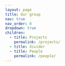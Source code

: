 ```yaml
---
layout: page
title: Our group
nav: true
nav_order: 8
dropdown: true
children:
  - title: Projects
    permalink: /projects/
  - title: divider
  - title: People
    permalink: /people/
---
```

